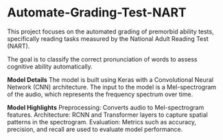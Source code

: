 # Automate-Grading-Test-NART

This project focuses on the automated grading of premorbid ability tests, specifically reading tasks measured by the National Adult Reading Test (NART). 

The goal is to classify the correct pronunciation of words to assess cognitive ability automatically.


**Model Details**
The model is built using Keras with a Convolutional Neural Network (CNN) architecture. 
The input to the model is a Mel-spectrogram of the audio, which represents the frequency spectrum over time.




**Model Highlights**
Preprocessing: Converts audio to Mel-spectrogram features.
Architecture: RCNN and Transformer layers to capture spatial patterns in the spectrogram.
Evaluation: Metrics such as accuracy, precision, and recall are used to evaluate model performance.


